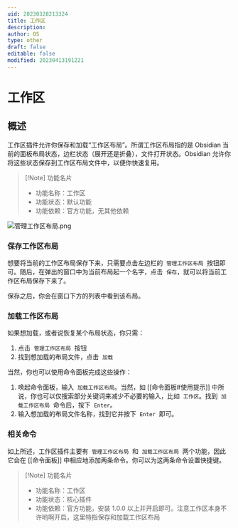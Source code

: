 ```yaml
---
uid: 20230328213324
title: 工作区
description: 
author: OS
type: other
draft: false
editable: false
modified: 20230413191221
---
```


# 工作区

## 概述

工作区插件允许你保存和加载“工作区布局”。所谓工作区布局指的是 Obsidian 当前的面板布局状态，边栏状态（展开还是折叠），文件打开状态。Obsidian 允许你将这些状态保存到工作区布局文件中，以便你快速复用。

> [!Note] 功能名片
> - 功能名称：工作区
> - 功能状态：默认功能
> - 功能依赖：官方功能，无其他依赖

![管理工作区布局.png](https://cdn.pkmer.cn/images/a671814c24474ad552d8bebfb1259fb7_MD5.png!pkmer)

### 保存工作区布局

想要将当前的工作区布局保存下来，只需要点击左边栏的  `管理工作区布局`  按钮即可。随后，在弹出的窗口中为当前布局起一个名字，点击  `保存`，就可以将当前工作区布局保存下来了。

保存之后，你会在窗口下方的列表中看到该布局。

### 加载工作区布局

如果想加载，或者说恢复某个布局状态，你只需：

1. 点击  `管理工作区布局`  按钮
2. 找到想加载的布局文件，点击  `加载`

当然，你也可以使用命令面板完成这些操作：

1. 唤起命令面板，输入  `加载工作区布局`。当然，如 [[命令面板#使用提示]] 中所说，你也可以仅搜索部分关键词来减少不必要的输入，比如  `工作区`。找到  `加载工作区布局`  命令后，按下  `Enter`。
2. 输入想加载的布局文件名称，找到它并按下  `Enter`  即可。

### 相关命令

如上所述，工作区插件主要有  `管理工作区布局`  和  `加载工作区布局`  两个功能，因此它会在 [[命令面板]] 中相应地添加两条命令。你可以为这两条命令设置快捷键。

> [!Note] 功能名片
> - 功能名称：工作区
> - 功能状态：核心插件
> - 功能依赖：官方功能，安装 1.0.0 以上并开启即可。注意工作区本身不许哟啊开启，这里特指保存和加载工作区布局